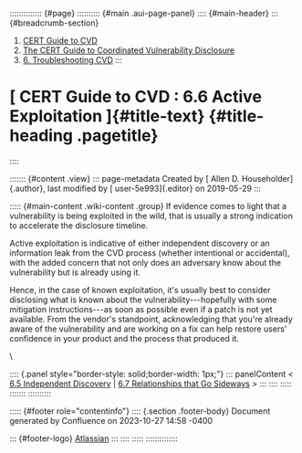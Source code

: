 :::::::::::::: {#page}
:::::::::: {#main .aui-page-panel}
:::: {#main-header}
::: {#breadcrumb-section}
1.  [CERT Guide to CVD](index.html)
2.  [The CERT Guide to Coordinated Vulnerability
    Disclosure](The-CERT-Guide-to-Coordinated-Vulnerability-Disclosure_47677443.html)
3.  [6. Troubleshooting CVD](6.-Troubleshooting-CVD_47677482.html)
:::

# [ CERT Guide to CVD : 6.6 Active Exploitation ]{#title-text} {#title-heading .pagetitle}
::::

::::::: {#content .view}
::: page-metadata
Created by [ Allen D. Householder]{.author}, last modified by [
user-5e993]{.editor} on 2019-05-29
:::

::::: {#main-content .wiki-content .group}
If evidence comes to light that a vulnerability is being exploited in
the wild, that is usually a strong indication to accelerate the
disclosure timeline.

Active exploitation is indicative of either independent discovery or an
information leak from the CVD process (whether intentional or
accidental), with the added concern that not only does an adversary know
about the vulnerability but is already using it.

Hence, in the case of known exploitation, it\'s usually best to consider
disclosing what is known about the vulnerability---hopefully with some
mitigation instructions---as soon as possible even if a patch is not yet
available. From the vendor\'s standpoint, acknowledging that you\'re
already aware of the vulnerability and are working on a fix can help
restore users\' confidence in your product and the process that produced
it.

\

:::: {.panel style="border-style: solid;border-width: 1px;"}
::: panelContent
\< [6.5 Independent Discovery](6.5-Independent-Discovery_47677487.html)
\| [6.7 Relationships that Go
Sideways](6.7-Relationships-that-Go-Sideways_47677489.html) \>
:::
::::
:::::
:::::::
::::::::::

::::: {#footer role="contentinfo"}
:::: {.section .footer-body}
Document generated by Confluence on 2023-10-27 14:58 -0400

::: {#footer-logo}
[Atlassian](https://www.atlassian.com/)
:::
::::
:::::
::::::::::::::
